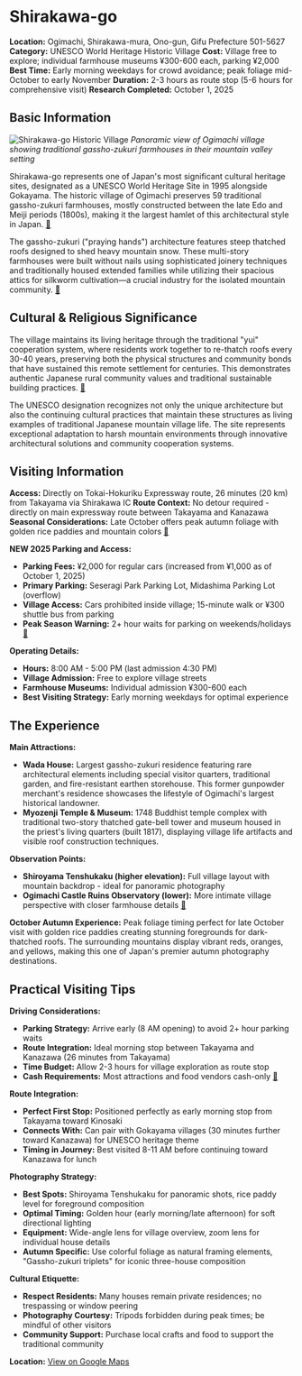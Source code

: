 # Shirakawa-go

**Location:** Ogimachi, Shirakawa-mura, Ono-gun, Gifu Prefecture 501-5627
**Category:** UNESCO World Heritage Historic Village
**Cost:** Village free to explore; individual farmhouse museums ¥300-600 each, parking ¥2,000
**Best Time:** Early morning weekdays for crowd avoidance; peak foliage mid-October to early November
**Duration:** 2-3 hours as route stop (5-6 hours for comprehensive visit)
**Research Completed:** October 1, 2025

## Basic Information

![Shirakawa-go Historic Village](https://upload.wikimedia.org/wikipedia/commons/thumb/e/e6/Ogi_Shirakawa-g%C5%8D%2C_Gifu%2C_Japan.jpg/330px-Ogi_Shirakawa-g%C5%8D%2C_Gifu%2C_Japan.jpg)
*Panoramic view of Ogimachi village showing traditional gassho-zukuri farmhouses in their mountain valley setting*

Shirakawa-go represents one of Japan's most significant cultural heritage sites, designated as a UNESCO World Heritage Site in 1995 alongside Gokayama. The historic village of Ogimachi preserves 59 traditional gassho-zukuri farmhouses, mostly constructed between the late Edo and Meiji periods (1800s), making it the largest hamlet of this architectural style in Japan. [🔗](https://whc.unesco.org/en/list/734/)

The gassho-zukuri ("praying hands") architecture features steep thatched roofs designed to shed heavy mountain snow. These multi-story farmhouses were built without nails using sophisticated joinery techniques and traditionally housed extended families while utilizing their spacious attics for silkworm cultivation—a crucial industry for the isolated mountain community. [🔗](https://www.japan-guide.com/e/e5950.html)

## Cultural & Religious Significance

The village maintains its living heritage through the traditional "yui" cooperation system, where residents work together to re-thatch roofs every 30-40 years, preserving both the physical structures and community bonds that have sustained this remote settlement for centuries. This demonstrates authentic Japanese rural community values and traditional sustainable building practices. [🔗](https://www.vill.shirakawa.lg.jp/en/)

The UNESCO designation recognizes not only the unique architecture but also the continuing cultural practices that maintain these structures as living examples of traditional Japanese mountain village life. The site represents exceptional adaptation to harsh mountain environments through innovative architectural solutions and community cooperation systems.

## Visiting Information

**Access:** Directly on Tokai-Hokuriku Expressway route, 26 minutes (20 km) from Takayama via Shirakawa IC
**Route Context:** No detour required - directly on main expressway route between Takayama and Kanazawa
**Seasonal Considerations:** Late October offers peak autumn foliage with golden rice paddies and mountain colors
[🔗](https://www.nouhibus.co.jp/route_bus/takayama-shirakawago-line-en/)

**NEW 2025 Parking and Access:**
- **Parking Fees:** ¥2,000 for regular cars (increased from ¥1,000 as of October 1, 2025)
- **Primary Parking:** Seseragi Park Parking Lot, Midashima Parking Lot (overflow)
- **Village Access:** Cars prohibited inside village; 15-minute walk or ¥300 shuttle bus from parking
- **Peak Season Warning:** 2+ hour waits for parking on weekends/holidays [🔗](https://shirakawa-go.gr.jp/en/access/)

**Operating Details:**
- **Hours:** 8:00 AM - 5:00 PM (last admission 4:30 PM)
- **Village Admission:** Free to explore village streets
- **Farmhouse Museums:** Individual admission ¥300-600 each
- **Best Visiting Strategy:** Early morning weekdays for optimal experience

## The Experience

**Main Attractions:**
- **Wada House:** Largest gassho-zukuri residence featuring rare architectural elements including special visitor quarters, traditional garden, and fire-resistant earthen storehouse. This former gunpowder merchant's residence showcases the lifestyle of Ogimachi's largest historical landowner.
- **Myozenji Temple & Museum:** 1748 Buddhist temple complex with traditional two-story thatched gate-bell tower and museum housed in the priest's living quarters (built 1817), displaying village life artifacts and visible roof construction techniques.

**Observation Points:**
- **Shiroyama Tenshukaku (higher elevation):** Full village layout with mountain backdrop - ideal for panoramic photography
- **Ogimachi Castle Ruins Observatory (lower):** More intimate village perspective with closer farmhouse details [🔗](https://www.japan.travel/en/spot/2031/)

**October Autumn Experience:** Peak foliage timing perfect for late October visit with golden rice paddies creating stunning foregrounds for dark-thatched roofs. The surrounding mountains display vibrant reds, oranges, and yellows, making this one of Japan's premier autumn photography destinations.

## Practical Visiting Tips

**Driving Considerations:**
- **Parking Strategy:** Arrive early (8 AM opening) to avoid 2+ hour parking waits
- **Route Integration:** Ideal morning stop between Takayama and Kanazawa (26 minutes from Takayama)
- **Time Budget:** Allow 2-3 hours for village exploration as route stop
- **Cash Requirements:** Most attractions and food vendors cash-only
[🔗](https://shirakawa-go.gr.jp/en/access/)

**Route Integration:**
- **Perfect First Stop:** Positioned perfectly as early morning stop from Takayama toward Kinosaki
- **Connects With:** Can pair with Gokayama villages (30 minutes further toward Kanazawa) for UNESCO heritage theme
- **Timing in Journey:** Best visited 8-11 AM before continuing toward Kanazawa for lunch

**Photography Strategy:**
- **Best Spots:** Shiroyama Tenshukaku for panoramic shots, rice paddy level for foreground composition
- **Optimal Timing:** Golden hour (early morning/late afternoon) for soft directional lighting
- **Equipment:** Wide-angle lens for village overview, zoom lens for individual house details
- **Autumn Specific:** Use colorful foliage as natural framing elements, "Gassho-zukuri triplets" for iconic three-house composition

**Cultural Etiquette:**
- **Respect Residents:** Many houses remain private residences; no trespassing or window peering
- **Photography Courtesy:** Tripods forbidden during peak times; be mindful of other visitors
- **Community Support:** Purchase local crafts and food to support the traditional community

**Location:** [View on Google Maps](https://maps.google.com/maps?q=36.2634642,136.9274719)
